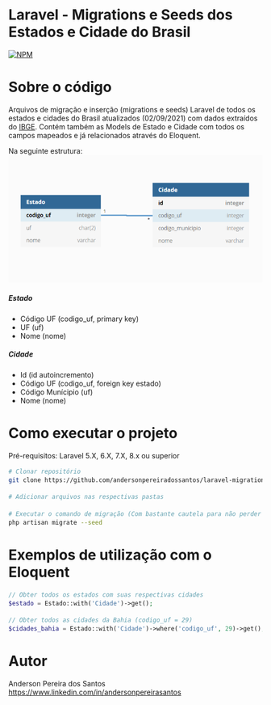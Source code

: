 # Laravel - Migrations e Seeds dos Estados e Cidade do Brasil
[![NPM](https://img.shields.io/npm/l/react)](https://github.com/andersonpereiradossantos/laravel-migration-seed-estados-cidade-brasil/blob/main/LICENSE) 
# Sobre o código
Arquivos de migração e inserção (migrations e seeds) Laravel de todos os estados e cidades do Brasil atualizados (02/09/2021) com dados extraídos do [IBGE](https://www.ibge.gov.br/geociencias/organizacao-do-territorio/estrutura-territorial/23701-divisao-territorial-brasileira.html?=&t=downloads). Contém também as Models de Estado e Cidade com todos os campos mapeados e já relacionados através do Eloquent.

Na seguinte estrutura:
![DER](https://github.com/andersonpereiradossantos/assets/blob/main/laravel-migration-seeds-estados-cidade-der.png?raw=true)
##### Estado
- Código UF (codigo_uf, primary key)
- UF (uf)
- Nome (nome)

##### Cidade
- Id (id autoincremento)
- Código UF (codigo_uf, foreign key estado) 
- Código Munícipio (uf)
- Nome (nome)

# Como executar o projeto
Pré-requisitos: Laravel 5.X, 6.X, 7.X, 8.x ou superior

```bash
# Clonar repositório
git clone https://github.com/andersonpereiradossantos/laravel-migration-seed-estados-cidade-brasil.git

# Adicionar arquivos nas respectivas pastas

# Executar o comando de migração (Com bastante cautela para não perder os dados existentes no seu banco de dados)
php artisan migrate --seed
```

# Exemplos de utilização com o Eloquent
```php
// Obter todos os estados com suas respectivas cidades
$estado = Estado::with('Cidade')->get();

// Obter todos as cidades da Bahia (codigo_uf = 29)
$cidades_bahia = Estado::with('Cidade')->where('codigo_uf', 29)->get();
```
# Autor
Anderson Pereira dos Santos
https://www.linkedin.com/in/andersonpereirasantos
